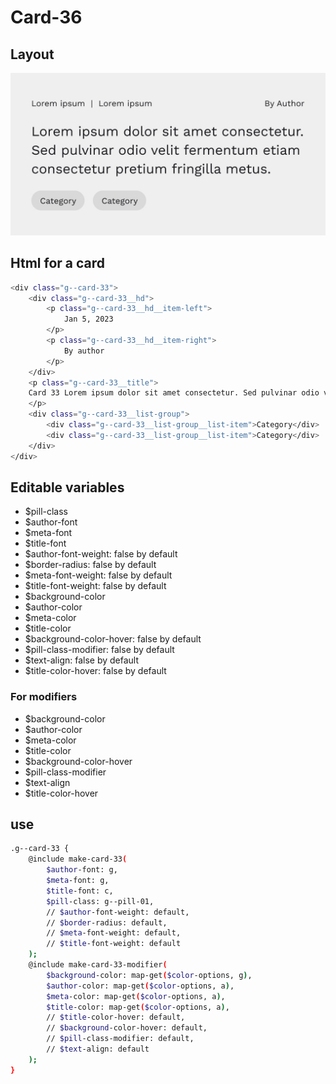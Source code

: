 # Card-36

## Layout

![alt text][card-33]

[card-33]: /src/img/global-components/card/card-33.jpg

## Html for a card

```sh
<div class="g--card-33">
    <div class="g--card-33__hd">
        <p class="g--card-33__hd__item-left">
            Jan 5, 2023
        </p>
        <p class="g--card-33__hd__item-right">
            By author
        </p>
    </div>
    <p class="g--card-33__title">
    Card 33 Lorem ipsum dolor sit amet consectetur. Sed pulvinar odio velit fermentum etiam consectetur pretium fringilla metus.
    </p>
    <div class="g--card-33__list-group">
        <div class="g--card-33__list-group__list-item">Category</div>
        <div class="g--card-33__list-group__list-item">Category</div>
    </div>
</div>
```

## Editable variables

- $pill-class
- $author-font
- $meta-font
- $title-font
- $author-font-weight: false by default
- $border-radius: false by default
- $meta-font-weight: false by default
- $title-font-weight: false by default
- $background-color
- $author-color
- $meta-color
- $title-color
- $background-color-hover: false by default
- $pill-class-modifier: false by default
- $text-align: false by default
- $title-color-hover: false by default

### For modifiers

- $background-color
- $author-color
- $meta-color
- $title-color
- $background-color-hover
- $pill-class-modifier
- $text-align
- $title-color-hover

## use

```sh
.g--card-33 {
    @include make-card-33(
        $author-font: g,
        $meta-font: g,
        $title-font: c,
        $pill-class: g--pill-01,
        // $author-font-weight: default,
        // $border-radius: default,
        // $meta-font-weight: default,
        // $title-font-weight: default
    );
    @include make-card-33-modifier(
        $background-color: map-get($color-options, g),
        $author-color: map-get($color-options, a),
        $meta-color: map-get($color-options, a),
        $title-color: map-get($color-options, a),
        // $title-color-hover: default,
        // $background-color-hover: default,
        // $pill-class-modifier: default,
        // $text-align: default 
    );
}
```
